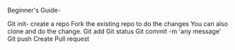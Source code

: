 Beginner's Guide-

Git init- create a repo Fork the existing repo to do the changes You can also
clone and do the change. Git add Git status Git commit -m 'any message' Git push
Create Pull request
